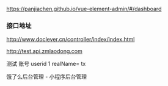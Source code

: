https://panjiachen.github.io/vue-element-admin/#/dashboard
### 接口地址
http://www.doclever.cn/controller/index/index.html

http://test.api.zmlaodong.com

测试 账号 userid 1   realName= tx

饿了么后台管理 - 小程序后台管理